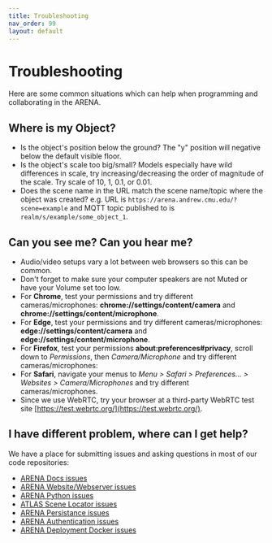 ```yaml
---
title: Troubleshooting
nav_order: 99
layout: default
---
```


# Troubleshooting
Here are some common situations which can help when programming and collaborating in the ARENA.

## Where is my Object?
- Is the object's position below the ground? The "y" position will negative below the default visible floor.
- Is the object's scale too big/small? Models especially have wild differences in scale, try increasing/decreasing the order of magnitude of the scale. Try scale of 10, 1, 0.1, or 0.01.
- Does the scene name in the URL match the scene name/topic where the object was created? e.g. URL is `https://arena.andrew.cmu.edu/?scene=example` and MQTT topic published to is `realm/s/example/some_object_1`.

## Can you see me? Can you hear me?
- Audio/video setups vary a lot between web browsers so this can be common.
- Don't forget to make sure your computer speakers are not Muted or have your Volume set too low.
- For **Chrome**, test your permissions and try different cameras/microphones: **chrome://settings/content/camera** and **chrome://settings/content/microphone**.
- For **Edge**, test your permissions and try different cameras/microphones: **edge://settings/content/camera** and **edge://settings/content/microphone**.
- For **Firefox**, test your permissions **about:preferences#privacy**, scroll down to *Permissions*, then *Camera/Microphone* and try different cameras/microphones: 
- For **Safari**, navigate your menus to *Menu > Safari > Preferences... > Websites > Camera/Microphones* and try different cameras/microphones.
- Since we use WebRTC, try your browser at a third-party WebRTC test site [https://test.webrtc.org/](https://test.webrtc.org/).

## I have different problem, where can I get help?
We have a place for submitting issues and asking questions in most of our code repositories:
- [ARENA Docs issues](https://github.com/conix-center/ARENA/issues)
- [ARENA Website/Webserver issues](https://github.com/conix-center/ARENA-core/issues)
- [ARENA Python issues](https://github.com/conix-center/ARENA-py/issues)
- [ATLAS Scene Locator issues](https://github.com/conix-center/ATLAS/issues)
- [ARENA Persistance issues](https://github.com/conix-center/arena-persist/issues)
- [ARENA Authentication issues](https://github.com/conix-center/ARENA-auth/issues)
- [ARENA Deployment Docker issues](https://github.com/conix-center/arena-services-docker/issues)
